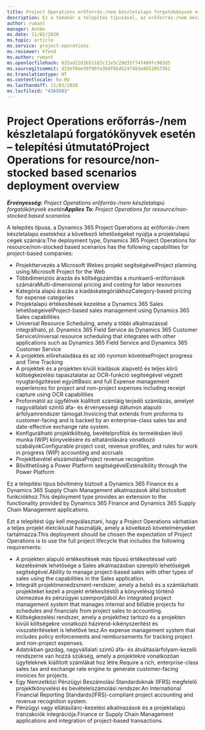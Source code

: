 ```yaml
---
title: Project Operations erőforrás-/nem készletalapú forgatókönyvek esetén – telepítési útmutató
description: Ez a témakör a telepítés típusával, az erőforrás-/nem készletalapú forgatókönyvekkel kapcsolatos Project Operations kapcsolatos információkat tartalmaz.
author: rumant
manager: Annbe
ms.date: 11/02/2020
ms.topic: article
ms.service: project-operations
ms.reviewer: kfend
ms.author: rumant
ms.openlocfilehash: 035ad22d2b51182c11e5c29d35f74f499fc903d5
ms.sourcegitcommit: d33ef0ae39f90fe3b0f6b4524f483e8052057361
ms.translationtype: HT
ms.contentlocale: hu-HU
ms.lasthandoff: 11/03/2020
ms.locfileid: "4365503"
---
```

# <a name="project-operations-for-resourcenon-stocked-based-scenarios-deployment-overview"></a><span data-ttu-id="d6b9d-103">Project Operations erőforrás-/nem készletalapú forgatókönyvek esetén – telepítési útmutató</span><span class="sxs-lookup"><span data-stu-id="d6b9d-103">Project Operations for resource/non-stocked based scenarios deployment overview</span></span>

<span data-ttu-id="d6b9d-104">_**Érvényesség:** Project Operations erőforrás-/nem készletalapú forgatókönyvek esetén_</span><span class="sxs-lookup"><span data-stu-id="d6b9d-104">_**Applies To:** Project Operations for resource/non-stocked based scenarios_</span></span>

<span data-ttu-id="d6b9d-105">A telepítés típusa, a Dynamics 365 Project Operations az erőforrás-/nem készletalapú esetekhez a következő lehetőségeket nyújtja a projektalapú cégek számára:</span><span class="sxs-lookup"><span data-stu-id="d6b9d-105">The deployment type, Dynamics 365 Project Operations for resource/non-stocked based scenarios has the following capabilities for project-based companies:</span></span>

- <span data-ttu-id="d6b9d-106">Projekttervezés a Microsoft Webes projekt segítségével</span><span class="sxs-lookup"><span data-stu-id="d6b9d-106">Project planning using Microsoft Project for the Web</span></span>
- <span data-ttu-id="d6b9d-107">Többdimenziós árazás és költségszámítás a munkaerő-erőforrások számára</span><span class="sxs-lookup"><span data-stu-id="d6b9d-107">Multi-dimensional pricing and costing for labor resources</span></span>
- <span data-ttu-id="d6b9d-108">Kategória alapú árazás a kiadáskategóriákhoz</span><span class="sxs-lookup"><span data-stu-id="d6b9d-108">Category-based pricing for expense categories</span></span>
- <span data-ttu-id="d6b9d-109">Projektalapú értékesítések kezelése a Dynamics 365 Sales lehetőségeivel</span><span class="sxs-lookup"><span data-stu-id="d6b9d-109">Project-based sales management using Dynamics 365 Sales capabilities</span></span>
- <span data-ttu-id="d6b9d-110">Universal Resource Scheduling, amely a többi alkalmazással integrálható, pl. Dynamics 365 Field Service ás Dynamics 365 Customer Service</span><span class="sxs-lookup"><span data-stu-id="d6b9d-110">Universal resource scheduling that integrates with other applications such as Dynamics 365 Field Service and Dynamics 365 Customer Service</span></span>
- <span data-ttu-id="d6b9d-111">A projektek előrehaladása és az idő nyomon követése</span><span class="sxs-lookup"><span data-stu-id="d6b9d-111">Project progress and Time Tracking</span></span>
- <span data-ttu-id="d6b9d-112">A projektek és a projekten kívüli kiadások alapvető és teljes körű költségkezelési tapasztalatai az OCR-funkció segítségével végzett nyugtarögzítéssel együtt</span><span class="sxs-lookup"><span data-stu-id="d6b9d-112">Basic and full Expense management experiences for project and non-project expenses including receipt capture using OCR capabilities</span></span>
- <span data-ttu-id="d6b9d-113">Proformától az ügyfélnek kiállított számláig terjedő számlázás, amelyet nagyvállalati szintű áfa- és érvényességi dátumon alapuló árfolyamrendszer támogat.</span><span class="sxs-lookup"><span data-stu-id="d6b9d-113">Invoicing that extends from proforma to customer-facing and is backed by an enterprise-class sales tax and date-effective exchange rate system.</span></span>
- <span data-ttu-id="d6b9d-114">Konfigurálható projektköltség, bevételprofilok és termelésben lévő munka (WIP) könyvelésére és elhatárolására vonatkozó szabályok</span><span class="sxs-lookup"><span data-stu-id="d6b9d-114">Configurable project cost, revenue profiles, and rules for work in progress (WIP) accounting and accruals</span></span>
- <span data-ttu-id="d6b9d-115">Projektbevétel elszámolása</span><span class="sxs-lookup"><span data-stu-id="d6b9d-115">Project revenue recognition</span></span>
- <span data-ttu-id="d6b9d-116">Bővíthetőség a Power Platform segítségével</span><span class="sxs-lookup"><span data-stu-id="d6b9d-116">Extensibility through the Power Platform</span></span>

<span data-ttu-id="d6b9d-117">Ez a telepítési típus bővítmény biztosít a Dynamics 365 Finance és a Dynamics 365 Supply Chain Management alkalmazások által biztosított funkciókhoz.</span><span class="sxs-lookup"><span data-stu-id="d6b9d-117">This deployment type provides an extension to the functionality provided by Dynamics 365 Finance and Dynamics 365 Supply Chain Management applications.</span></span>

<span data-ttu-id="d6b9d-118">Ezt a telepítést úgy kell megválasztani, hogy a Project Operations várhatóan a teljes projekt életciklusát használják, amely a következő követelményeket tartalmazza:</span><span class="sxs-lookup"><span data-stu-id="d6b9d-118">This deployment should be chosen the expectation of Project Operations is to use the full project lifecycle that includes the following requirements:</span></span>

- <span data-ttu-id="d6b9d-119">A projekten alapuló értékesítések más típusú értékesítéssel való kezelésének lehetősége a Sales alkalmazásban szereplő lehetőségek segítségével.</span><span class="sxs-lookup"><span data-stu-id="d6b9d-119">Ability to manage project-based sales with other types of sales using the capabilities in the Sales application.</span></span>
- <span data-ttu-id="d6b9d-120">Integrált projektmenedzsment-rendszer, amely a belső és a számlázható projekteket kezeli a projekt értékesítéstől a könyvelésig történő ütemezése és pénzügyei szempontjából.</span><span class="sxs-lookup"><span data-stu-id="d6b9d-120">An integrated project management system that manages internal and billable projects for schedules and financials from project sales to accounting.</span></span>
- <span data-ttu-id="d6b9d-121">Költségkezelési rendszer, amely a projekthez tartozó és a projekten kívüli költségekre vonatkozó házirend-kikényszerítést és visszatérítéseket is lehetővé tesz.</span><span class="sxs-lookup"><span data-stu-id="d6b9d-121">An expense management system that includes policy enforcements and reimbursements for tracking project and non-project expenses.</span></span>
- <span data-ttu-id="d6b9d-122">Adatokban gazdag, nagyvállalati szintű áfa- és átváltásiárfolyam-kezelő rendszerre van hozzá szükség, amely a projektekre vonatkozóan ügyfeleknek kiállított számlákat hoz létre.</span><span class="sxs-lookup"><span data-stu-id="d6b9d-122">Require a rich, enterprise-class sales tax and exchange rate engine to generate customer-facing invoices for projects.</span></span>
- <span data-ttu-id="d6b9d-123">Egy Nemzetközi Pénzügyi Beszámolási Standardoknak (IFRS) megfelelő projektkönyvelési és bevételelszámolási rendszer.</span><span class="sxs-lookup"><span data-stu-id="d6b9d-123">An International Financial Reporting Standards(IFRS)-compliant project accounting and revenue recognition system.</span></span>
- <span data-ttu-id="d6b9d-124">Pénzügyi vagy ellátásilánc-kezelési alkalmazások és a projektalapú tranzakciók integrációja.</span><span class="sxs-lookup"><span data-stu-id="d6b9d-124">Finance or Supply Chain Management applications and integration of project-based transactions.</span></span>
